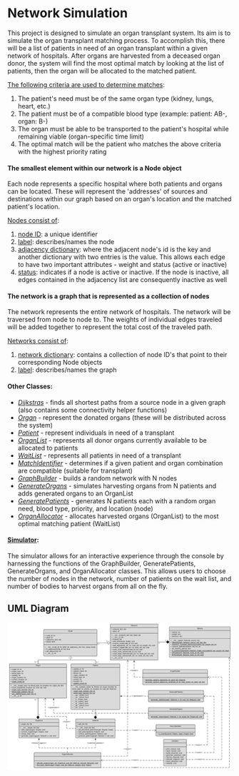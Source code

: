 # Network Simulation

This project is designed to simulate an organ transplant system. Its aim is to simulate the organ transplant matching process. To accomplish this, there will be a list of patients in need of an organ transplant within a given network of hospitals. After organs are harvested from a deceased organ donor, the system will find the most optimal match by looking at the list of patients, then the organ will be allocated to the matched patient. 

<ins>The following criteria are used to determine matches</ins>:
1. The patient's need must be of the same organ type (kidney, lungs, heart, etc.)
2. The patient must be of a compatible blood type (example: patient: AB-, organ: B-)
3. The organ must be able to be transported to the patient's hospital while remaining viable (organ-specific time limit)
4. The optimal match will be the patient who matches the above criteria with the highest priority rating

#### The smallest element within our network is a Node object
Each node represents a specific hospital where both patients and organs can be located. These will represent the 'addresses' of sources and destinations within our graph based on an organ's location and the matched patient's location.

<ins>Nodes consist of</ins>:
1. <ins>node ID</ins>: a unique identifier
2. <ins>label</ins>: describes/names the node
3. <ins>adjacency dictionary</ins>: where the adjacent node's id is the key and another dictionary with two entries is the value. This allows each edge to have two important attributes - weight and status (active or inactive)
4. <ins>status</ins>: indicates if a node is active or inactive. If the node is inactive, all edges contained in the adjacency list are consequently inactive as well

#### The network is a graph that is represented as a collection of nodes
The network represents the entire network of hospitals. The network will be traversed from node to node to. The weights of individual edges traveled will be added together to represent the total cost of the traveled path.

<ins>Networks consist of</ins>:
1. <ins>network dictionary</ins>: contains a collection of node ID's that point to their corresponding Node objects
2. <ins>label</ins>: describes/names the graph

#### Other Classes:
- <ins>*Dijkstras*</ins> - finds all shortest paths from a source node in a given graph (also contains some connectivity helper functions)
- <ins>*Organ*</ins> - represent the donated organs (these will be distributed across the system)
- <ins>*Patient*</ins> - represent individuals in need of a transplant
- <ins>*OrganList*</ins> - represents all donor organs currently available to be allocated to patients
- <ins>*WaitList*</ins> - represents all patients in need of a transplant
- <ins>*MatchIdentifier*</ins> - determines if a given patient and organ combination are compatible (suitable for transplant)
- <ins>*GraphBuilder*</ins> - builds a random network with N nodes
- <ins>*GenerateOrgans*</ins> - simulates harvesting organs from N patients and adds generated organs to an OrganList
- <ins>*GeneratePatients*</ins> - generates N patients each with a random organ need, blood type, priority, and location (node)
- <ins>*OrganAllocator*</ins> - allocates harvested organs (OrganList) to the most optimal matching patient (WaitList)

#### <ins>Simulator</ins>:
The simulator allows for an interactive experience through the console by harnessing the functions of the GraphBuilder, GeneratePatients, GenerateOrgans, and OrganAllocator classes. This allows users to choose the number of nodes in the network, number of patients on the wait list, and number of bodies to harvest organs from all on the fly.

## UML Diagram
![alt text](https://github.com/zspatter/network-simulation/blob/master/UML.png)
